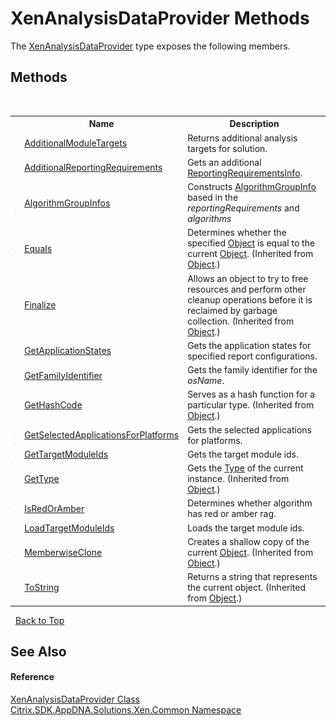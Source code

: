 # XenAnalysisDataProvider Methods
 

The <a href="3f6d434e-9e52-6912-18bf-ccc856ba06d7">XenAnalysisDataProvider</a> type exposes the following members.


## Methods
&nbsp;<table><tr><th></th><th>Name</th><th>Description</th></tr><tr><td>![Protected method](media/protmethod.gif "Protected method")</td><td><a href="8531b3f0-e3ec-4c6f-9373-30bc90455312">AdditionalModuleTargets</a></td><td>
Returns additional analysis targets for solution.</td></tr><tr><td>![Protected method](media/protmethod.gif "Protected method")</td><td><a href="2fbc57aa-9131-f7ad-3ea3-585ab45371a1">AdditionalReportingRequirements</a></td><td>
Gets an additional <a href="4d7ade72-cdc5-d8c4-8a55-c2744164540a">ReportingRequirementsInfo</a>.</td></tr><tr><td>![Protected method](media/protmethod.gif "Protected method")![Static member](media/static.gif "Static member")</td><td><a href="6be2de76-11a4-6d24-db28-09cbf1d28e9d">AlgorithmGroupInfos</a></td><td>
Constructs <a href="ac2c0128-6b6f-02aa-605b-bbb4702f26df">AlgorithmGroupInfo</a> based in the *reportingRequirements* and *algorithms*</td></tr><tr><td>![Public method](media/pubmethod.gif "Public method")</td><td><a href="http://msdn2.microsoft.com/en-us/library/bsc2ak47" target="_blank">Equals</a></td><td>
Determines whether the specified <a href="http://msdn2.microsoft.com/en-us/library/e5kfa45b" target="_blank">Object</a> is equal to the current <a href="http://msdn2.microsoft.com/en-us/library/e5kfa45b" target="_blank">Object</a>.
 (Inherited from <a href="http://msdn2.microsoft.com/en-us/library/e5kfa45b" target="_blank">Object</a>.)</td></tr><tr><td>![Protected method](media/protmethod.gif "Protected method")</td><td><a href="http://msdn2.microsoft.com/en-us/library/4k87zsw7" target="_blank">Finalize</a></td><td>
Allows an object to try to free resources and perform other cleanup operations before it is reclaimed by garbage collection.
 (Inherited from <a href="http://msdn2.microsoft.com/en-us/library/e5kfa45b" target="_blank">Object</a>.)</td></tr><tr><td>![Protected method](media/protmethod.gif "Protected method")</td><td><a href="9367ff0f-f8e5-eb16-2bbc-24c42d03e4a6">GetApplicationStates</a></td><td>
Gets the application states for specified report configurations.</td></tr><tr><td>![Protected method](media/protmethod.gif "Protected method")</td><td><a href="1f7403d2-014f-a9d6-1fad-e7a174c93b09">GetFamilyIdentifier</a></td><td>
Gets the family identifier for the *osName*.</td></tr><tr><td>![Public method](media/pubmethod.gif "Public method")</td><td><a href="http://msdn2.microsoft.com/en-us/library/zdee4b3y" target="_blank">GetHashCode</a></td><td>
Serves as a hash function for a particular type.
 (Inherited from <a href="http://msdn2.microsoft.com/en-us/library/e5kfa45b" target="_blank">Object</a>.)</td></tr><tr><td>![Protected method](media/protmethod.gif "Protected method")![Static member](media/static.gif "Static member")</td><td><a href="a5aa6f30-f928-224b-8bed-d1c6b1f6a6a7">GetSelectedApplicationsForPlatforms</a></td><td>
Gets the selected applications for platforms.</td></tr><tr><td>![Protected method](media/protmethod.gif "Protected method")</td><td><a href="de17f06b-80b9-cbc4-3c7d-76b9d9028ab4">GetTargetModuleIds</a></td><td>
Gets the target module ids.</td></tr><tr><td>![Public method](media/pubmethod.gif "Public method")</td><td><a href="http://msdn2.microsoft.com/en-us/library/dfwy45w9" target="_blank">GetType</a></td><td>
Gets the <a href="http://msdn2.microsoft.com/en-us/library/42892f65" target="_blank">Type</a> of the current instance.
 (Inherited from <a href="http://msdn2.microsoft.com/en-us/library/e5kfa45b" target="_blank">Object</a>.)</td></tr><tr><td>![Protected method](media/protmethod.gif "Protected method")</td><td><a href="cdf44060-f03c-805f-46a5-08b49bc1085a">IsRedOrAmber</a></td><td>
Determines whether algorithm has red or amber rag.</td></tr><tr><td>![Protected method](media/protmethod.gif "Protected method")</td><td><a href="9316a66c-b98b-6f1b-ca5a-8f3efffbb158">LoadTargetModuleIds</a></td><td>
Loads the target module ids.</td></tr><tr><td>![Protected method](media/protmethod.gif "Protected method")</td><td><a href="http://msdn2.microsoft.com/en-us/library/57ctke0a" target="_blank">MemberwiseClone</a></td><td>
Creates a shallow copy of the current <a href="http://msdn2.microsoft.com/en-us/library/e5kfa45b" target="_blank">Object</a>.
 (Inherited from <a href="http://msdn2.microsoft.com/en-us/library/e5kfa45b" target="_blank">Object</a>.)</td></tr><tr><td>![Public method](media/pubmethod.gif "Public method")</td><td><a href="http://msdn2.microsoft.com/en-us/library/7bxwbwt2" target="_blank">ToString</a></td><td>
Returns a string that represents the current object.
 (Inherited from <a href="http://msdn2.microsoft.com/en-us/library/e5kfa45b" target="_blank">Object</a>.)</td></tr></table>&nbsp;
<a href="#xenanalysisdataprovider-methods">Back to Top</a>

## See Also


#### Reference
<a href="3f6d434e-9e52-6912-18bf-ccc856ba06d7">XenAnalysisDataProvider Class</a><br /><a href="013dc694-c357-448d-ed5a-b5c48a7f6852">Citrix.SDK.AppDNA.Solutions.Xen.Common Namespace</a><br />